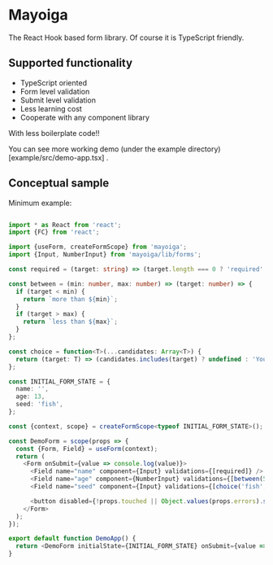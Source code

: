 # Mayoiga

The React Hook based form library. Of course it is TypeScript friendly.


## Supported functionality

- TypeScript oriented
- Form level validation
- Submit level validation
- Less learning cost
- Cooperate with any component library

With less boilerplate code!!

You can see more working demo (under the example directory)[example/src/demo-app.tsx] .


## Conceptual sample

Minimum example:

```typeScript

import * as React from 'react';
import {FC} from 'react';

import {useForm, createFormScope} from 'mayoiga';
import {Input, NumberInput} from 'mayoiga/lib/forms';

const required = (target: string) => (target.length === 0 ? 'required' : undefined);

const between = (min: number, max: number) => (target: number) => {
  if (target < min) {
    return `more than ${min}`;
  }
  if (target > max) {
    return `less than ${max}`;
  }
};

const choice = function<T>(...candidates: Array<T>) {
  return (target: T) => (candidates.includes(target) ? undefined : 'You should choose from the candidates.');
};

const INITIAL_FORM_STATE = {
  name: '',
  age: 13,
  seed: 'fish',
};

const {context, scope} = createFormScope<typeof INITIAL_FORM_STATE>();

const DemoForm = scope(props => {
  const {Form, Field} = useForm(context);
  return (
    <Form onSubmit={value => console.log(value)}>
      <Field name="name" component={Input} validations={[required]} />
      <Field name="age" component={NumberInput} validations={[between(5, 20)]} />
      <Field name="seed" component={Input} validations={[choice('fish', 'squid', 'octopus')]} />

      <button disabled={!props.touched || Object.values(props.errors).some(e => !!e.length)}>submit</button>
    </Form>
  );
});

export default function DemoApp() {
  return <DemoForm initialState={INITIAL_FORM_STATE} onSubmit={value => alert(`submit ${JSON.stringify(value)}`)} />;
}

```
